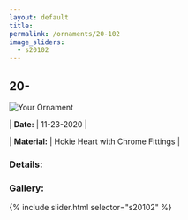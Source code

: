 ```yaml
---
layout: default
title:
permalink: /ornaments/20-102
image_sliders:
  - s20102
---
```


## 20-

![Your Ornament](/ornaments/imgs/20102/header-20-102.png)

<!-- | **Name:**     | Brotherhood | -->
| **Date:**     | 11-23-2020  |
<!-- | **Edition:**  | 1 of 8      | -->
| **Material:** | Hokie Heart with Chrome Fittings |

### Details:


### Gallery:
{% include slider.html selector="s20102" %}

<!-- ### Full series:

- [Brotherhood](/pencils/20-023)
- [Honor](/pencils/20-024)
- [Leadership](/pencils/20-025)
- [Sacrifice](/pencils/20-026)
- [Service](/pencils/20-027)
- [Loyalty](/pencils/20-028)
- [Duty](/pencils/20-029)
- [Ut Prosim](/pencils/20-030) -->
